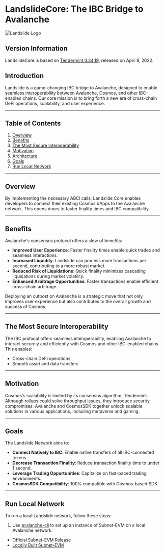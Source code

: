 # LandslideCore: The IBC Bridge to Avalanche

![Landslide Logo](https://media.publit.io/file/Landslide/Github/Github.png "Landslide")

## Version Information

LandslideCore is based on [Tendermint 0.34.19](https://github.com/tendermint/tendermint/blob/v0.34.19/CHANGELOG.md#v0.34.19), released on April 8, 2022.

## Introduction

Landslide is a game-changing IBC bridge to Avalanche, designed to enable seamless interoperability between Avalanche, Cosmos, and other IBC-enabled chains. Our core mission is to bring forth a new era of cross-chain DeFi operations, scalability, and user experience.

---

## Table of Contents
1. [Overview](#overview)
2. [Benefits](#benefits)
3. [The Most Secure Interoperability](#the-most-secure-interoperability)
4. [Motivation](#motivation)
5. [Architecture](#architecture)
6. [Goals](#goals)
7. [Run Local Network](#run-local-network)

---

## Overview

By implementing the necessary ABCI calls, Landslide Core enables developers to connect their existing Cosmos dApps to the Avalanche network. This opens doors to faster finality times and IBC compatibility.

---

## Benefits

Avalanche's consensus protocol offers a slew of benefits:

- **Improved User Experience**: Faster finality times enable quick trades and seamless interactions.
- **Increased Liquidity**: Landslide can process more transactions per second, contributing to a more robust market.
- **Reduced Risk of Liquidations**: Quick finality minimizes cascading liquidations during market volatility.
- **Enhanced Arbitrage Opportunities**: Faster transactions enable efficient cross-chain arbitrage.

Deploying an outpost on Avalanche is a strategic move that not only improves user experience but also contributes to the overall growth and success of Cosmos.

---

## The Most Secure Interoperability

The IBC protocol offers seamless interoperability, enabling Avalanche to interact securely and efficiently with Cosmos and other IBC-enabled chains. This enables:
- Cross-chain DeFi operations
- Smooth asset and data transfers

---

## Motivation

Cosmos's scalability is limited by its consensus algorithm, Tendermint. Although rollups could solve throughput issues, they introduce security compromises. Avalanche and CosmosSDK together unlock scalable solutions in various applications, including metaverse and gaming.

---

## Goals

The Landslide Network aims to:

- **Connect Natively to IBC**: Enable native transfers of all IBC-connected tokens.
- **Decrease Transaction Finality**: Reduce transaction finality time to under 1 second.
- **Leverage Trading Opportunities**: Capitalize on fast-paced trading environments.
- **CosmosSDK Compatibility**: 100% compatible with Cosmos-based SDK.

---

## Run Local Network

To run a local Landslide network, follow these steps:

1. Use [avalanche-cli](https://github.com/ava-labs/avalanche-cli#avalanche-cli) to set up an instance of Subnet-EVM on a local Avalanche network.
  
  - [Official Subnet-EVM Release](https://docs.avax.network/subnets/build-first-subnet)
  - [Locally Built Subnet-EVM](https://docs.avax.network/subnets/create-custom-subnet)

